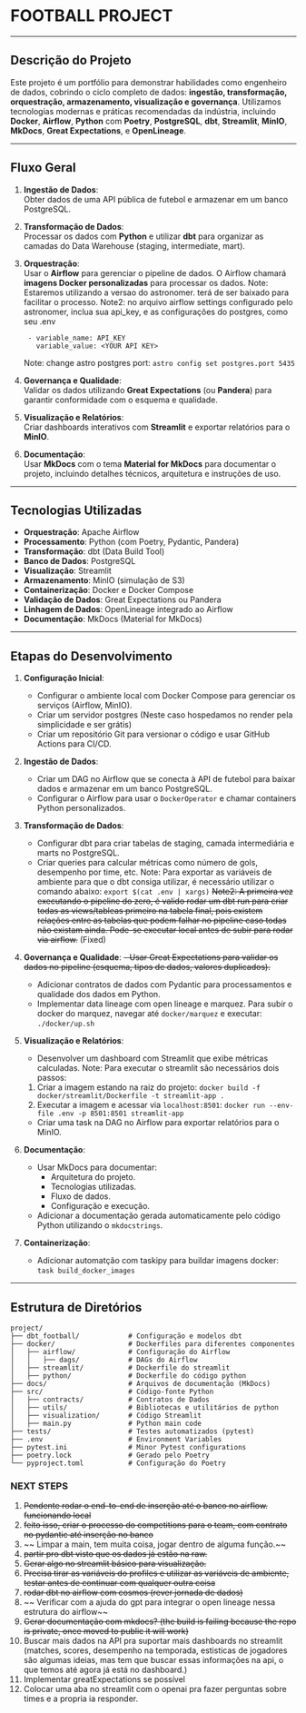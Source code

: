  
# FOOTBALL PROJECT

---

## Descrição do Projeto

Este projeto é um portfólio para demonstrar habilidades como engenheiro de dados, cobrindo o ciclo completo de dados: **ingestão, transformação, orquestração, armazenamento, visualização e governança**. Utilizamos tecnologias modernas e práticas recomendadas da indústria, incluindo **Docker**, **Airflow**, **Python** com **Poetry**, **PostgreSQL**, **dbt**, **Streamlit**, **MinIO**, **MkDocs**, **Great Expectations**, e **OpenLineage**.

---

## Fluxo Geral

1. **Ingestão de Dados**:  
   Obter dados de uma API pública de futebol e armazenar em um banco PostgreSQL.

2. **Transformação de Dados**:  
   Processar os dados com **Python** e utilizar **dbt** para organizar as camadas do Data Warehouse (staging, intermediate, mart).

3. **Orquestração**:  
   Usar o **Airflow** para gerenciar o pipeline de dados. O Airflow chamará **imagens Docker personalizadas** para processar os dados.
   Note: Estaremos utilizando a versao do astronomer. terá de ser baixado para facilitar o processo.
   Note2: no arquivo airflow settings configurado pelo astronomer, inclua sua api_key, e as configurações do postgres, como seu .env
   ```variables:
    - variable_name: API_KEY
      variable_value: <YOUR API KEY>
    ```
    Note: change astro postgres port: `astro config set postgres.port 5435`

4. **Governança e Qualidade**:  
   Validar os dados utilizando **Great Expectations** (ou **Pandera**) para garantir conformidade com o esquema e qualidade.

5. **Visualização e Relatórios**:  
   Criar dashboards interativos com **Streamlit** e exportar relatórios para o **MinIO**.

6. **Documentação**:  
   Usar **MkDocs** com o tema **Material for MkDocs** para documentar o projeto, incluindo detalhes técnicos, arquitetura e instruções de uso.

---

## Tecnologias Utilizadas

- **Orquestração**: Apache Airflow  
- **Processamento**: Python (com Poetry, Pydantic, Pandera)  
- **Transformação**: dbt (Data Build Tool)  
- **Banco de Dados**: PostgreSQL  
- **Visualização**: Streamlit  
- **Armazenamento**: MinIO (simulação de S3)  
- **Containerização**: Docker e Docker Compose  
- **Validação de Dados**: Great Expectations ou Pandera  
- **Linhagem de Dados**: OpenLineage integrado ao Airflow  
- **Documentação**: MkDocs (Material for MkDocs)

---

## Etapas do Desenvolvimento

1. **Configuração Inicial**:
   - Configurar o ambiente local com Docker Compose para gerenciar os serviços (Airflow, MinIO).
   - Criar um servidor postgres (Neste caso hospedamos no render pela simplicidade e ser grátis)
   - Criar um repositório Git para versionar o código e usar GitHub Actions para CI/CD.

2. **Ingestão de Dados**:
   - Criar um DAG no Airflow que se conecta à API de futebol para baixar dados e armazenar em um banco PostgreSQL.
   - Configurar o Airflow para usar o `DockerOperator` e chamar containers Python personalizados.

3. **Transformação de Dados**:
   - Configurar dbt para criar tabelas de staging, camada intermediária e marts no PostgreSQL.
   - Criar queries para calcular métricas como número de gols, desempenho por time, etc.
   Note: Para exportar as variáveis de ambiente para que o dbt consiga utilizar, é necessário utilizar o comando abaixo:
   `export $(cat .env | xargs)`
   ~~Note2: A primeira vez executando o pipeline do zero, é valido rodar um dbt run para criar todas as views/tableas primeiro na tabela final, pois existem relações entre as tabelas que podem falhar no pipeline caso todas não existam ainda. Pode-se executar local antes de subir para rodar via airflow.~~ (Fixed)


4. **Governança e Qualidade**:
   ~~- Usar Great Expectations para validar os dados no pipeline (esquema, tipos de dados, valores duplicados).~~
   - Adicionar contratos de dados com Pydantic para processamentos e qualidade dos dados em Python.
   - Implementar data lineage com open lineage e marquez. Para subir o docker do marquez, navegar até `docker/marquez` e executar: `./docker/up.sh`

5. **Visualização e Relatórios**:
   - Desenvolver um dashboard com Streamlit que exibe métricas calculadas.
   Note: Para executar o streamlit são necessários dois passos:
    1. Criar a imagem estando na raiz do projeto: `docker build -f docker/streamlit/Dockerfile -t streamlit-app .`
    2. Executar a imagem e acessar via `localhost:8501`: `docker run --env-file .env -p 8501:8501 streamlit-app`
   - Criar uma task na DAG no Airflow para exportar relatórios para o MinIO.

6. **Documentação**:
   - Usar MkDocs para documentar:
     - Arquitetura do projeto.
     - Tecnologias utilizadas.
     - Fluxo de dados.
     - Configuração e execução.
   - Adicionar a documentação gerada automaticamente pelo código Python utilizando o `mkdocstrings`.

7. **Containerização**:
    - Adicionar automatção com taskipy para buildar imagens docker: `task build_docker_images`

---

## Estrutura de Diretórios

```plaintext
project/                   
├── dbt_football/            # Configuração e modelos dbt
├── docker/                  # Dockerfiles para diferentes componentes
│   ├── airflow/             # Configuração do Airflow
│   │   ├── dags/            # DAGs do Airflow
│   ├── streamlit/           # Dockerfile do streamlit
│   ├── python/              # Dockerfile do código python
├── docs/                    # Arquivos de documentação (MkDocs)
├── src/                     # Código-fonte Python
│   ├── contracts/           # Contratos de Dados
│   ├── utils/               # Bibliotecas e utilitários de python
│   ├── visualization/       # Código Streamlit
│   ├── main.py              # Python main code
├── tests/                   # Testes automatizados (pytest)
├── .env                     # Environment Variables
├── pytest.ini               # Minor Pytest configurations
├── poetry.lock              # Gerado pelo Poetry
└── pyproject.toml           # Configuração do Poetry

```


### NEXT STEPS

1. ~~Pendente rodar o end-to-end de inserção até o banco no airflow. funcionando local~~
2. ~~feito isso, criar o processo do competitions para o team, com contrato no pydantic até inserção no banco~~
3. ~~ Limpar a main, tem muita coisa, jogar dentro de alguma função.~~
4. ~~partir pro dbt visto que os dados já estão na raw.~~
5. ~~Gerar algo no streamlit  básico para visualização.~~
6. ~~Precisa tirar as variáveis do profiles e utilizar as variáveis de ambiente, testar antes de continuar com qualquer outra coisa~~
7. ~~rodar dbt no airflow com cosmos (rever jornada de dados)~~
8. ~~ Verificar com a ajuda do gpt para integrar o open lineage nessa estrutura do airflow~~
9. ~~Gerar documentação com mkdocs? (the build is failing because the repo is private, once moved to public it will work)~~
10. Buscar mais dados na API pra suportar mais dashboards no streamlit (matches, scores, desempenho na temporada, estisticas de jogadores são algumas ideias, mas tem que buscar essas informações na api, o que temos até agora já está no dashboard.)
11. Implementar greatExpectations se possível
12. Colocar uma aba no streamlit com o openai pra fazer perguntas sobre times e a propria ia responder.